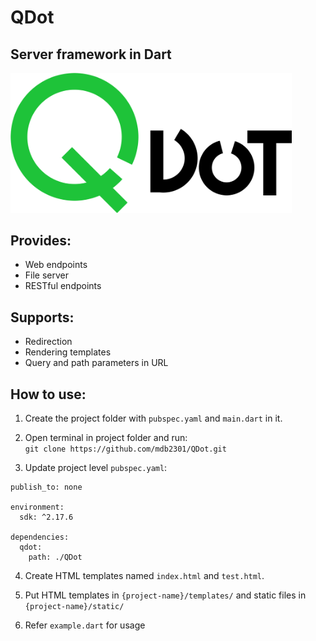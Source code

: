 # QDot
## Server framework in Dart
<img src="static/qdot.jpg" alt="Logo" style="width:450px;"/>

## Provides:
- Web endpoints
- File server
- RESTful endpoints

## Supports:
- Redirection
- Rendering templates
- Query and path parameters in URL

## How to use:
1. Create the project folder with `pubspec.yaml` and `main.dart` in it. <br/>

2. Open terminal in project folder and run: <br/>
`git clone https://github.com/mdb2301/QDot.git`

3. Update project level `pubspec.yaml`:
```
publish_to: none

environment:
  sdk: ^2.17.6
  
dependencies: 
  qdot:
    path: ./QDot
``` 

4. Create HTML templates named `index.html` and `test.html`.

5. Put HTML templates in `{project-name}/templates/` and static files in `{project-name}/static/`

6. Refer `example.dart` for usage

